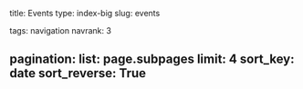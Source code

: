 title: Events
type: index-big
slug: events

tags: navigation
navrank: 3

pagination:
    list: page.subpages
    limit: 4
    sort_key: date
    sort_reverse: True
---

